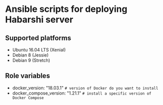 # Ansible scripts for deploying **Habarshi** server


## Supported platforms

- Ubuntu 16.04 LTS (Xenial)
- Debian 8 (Jessie)
- Debian 9 (Stretch)

## Role variables

- docker_version: "18.03.1" ```# version of Docker do you want to install```
- docker_compose_version: "1.21.1" ```# install a specific version of Docker Compose```
